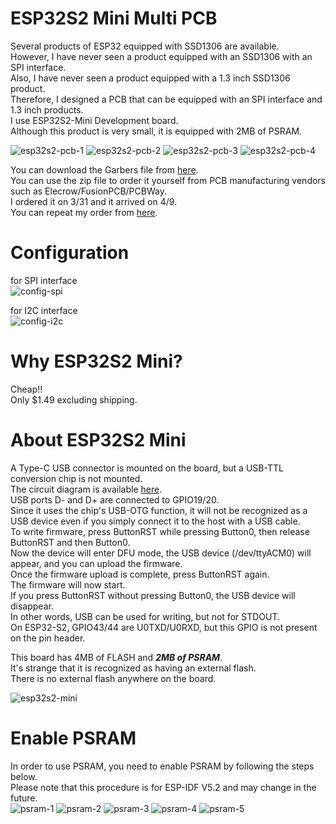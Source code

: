 # ESP32S2 Mini Multi PCB
Several products of ESP32 equipped with SSD1306 are available.   
However, I have never seen a product equipped with an SSD1306 with an SPI interface.   
Also, I have never seen a product equipped with a 1.3 inch SSD1306 product.   
Therefore, I designed a PCB that can be equipped with an SPI interface and 1.3 inch products.   
I use ESP32S2-Mini Development board.   
Although this product is very small, it is equipped with 2MB of PSRAM.   

![esp32s2-pcb-1](https://github.com/nopnop2002/esp-idf-ssd1306/assets/6020549/c7c7a839-b397-4d8b-b8b5-fc1f75a73ad3)
![esp32s2-pcb-2](https://github.com/nopnop2002/esp-idf-ssd1306/assets/6020549/546f0fe8-c565-4b58-8edf-6f9a644f0f5f)
![esp32s2-pcb-3](https://github.com/nopnop2002/esp-idf-ssd1306/assets/6020549/75cec085-c336-453c-b10e-0d3ba5e59ede)
![esp32s2-pcb-4](https://github.com/nopnop2002/esp-idf-ssd1306/assets/6020549/8ebc94ee-1ff9-4591-a0a5-3057ea397bf2)

You can download the Garbers file from [here](https://www.pcbway.com/project/shareproject/esp32s2_ssd1306_multi_pcb_2d6e5b26.html).   
You can use the zip file to order it yourself from PCB manufacturing vendors such as Elecrow/FusionPCB/PCBWay.   
I ordered it on 3/31 and it arrived on 4/9.   
You can repeat my order from [here](https://www.pcbway.com/project/shareproject/esp32s2_ssd1306_multi_pcb_2d6e5b26.html).

# Configuration   
for SPI interface   
![config-spi](https://github.com/nopnop2002/esp-idf-ssd1306/assets/6020549/3a3e85de-dfc9-4888-bf2f-3e211e0a7bac)

for I2C interface   
![config-i2c](https://github.com/nopnop2002/esp-idf-ssd1306/assets/6020549/ab8a9f3b-e4d7-41e7-a658-3173f847f711)

# Why ESP32S2 Mini?
Cheap!!   
Only $1.49 excluding shipping.   

# About ESP32S2 Mini
A Type-C USB connector is mounted on the board, but a USB-TTL conversion chip is not mounted.   
The circuit diagram is available [here](https://www.wemos.cc/en/latest/_static/files/sch_s2_mini_v1.0.0.pdf).   
USB ports D- and D+ are connected to GPIO19/20.   
Since it uses the chip's USB-OTG function, it will not be recognized as a USB device even if you simply connect it to the host with a USB cable.   
To write firmware, press ButtonRST while pressing Button0, then release ButtonRST and then Button0.   
Now the device will enter DFU mode, the USB device (/dev/ttyACM0) will appear, and you can upload the firmware.   
Once the firmware upload is complete, press ButtonRST again.   
The firmware will now start.   
If you press ButtonRST without pressing Button0, the USB device will disappear.   
In other words, USB can be used for writing, but not for STDOUT.   
On ESP32-S2, GPIO43/44 are U0TXD/U0RXD, but this GPIO is not present on the pin header.

This board has 4MB of FLASH and ___2MB of PSRAM___.   
It's strange that it is recognized as having an external flash.   
There is no external flash anywhere on the board.   

![esp32s2-mini](https://github.com/nopnop2002/esp-idf-net-logging/assets/6020549/f36327cf-7e7b-4f1f-aa20-1eb16a0650ea)

# Enable PSRAM   
In order to use PSRAM, you need to enable PSRAM by following the steps below.   
Please note that this procedure is for ESP-IDF V5.2 and may change in the future.   
![psram-1](https://github.com/nopnop2002/esp-idf-net-logging/assets/6020549/9feae820-609d-4955-94d0-2d7e4e5887ab)
![psram-2](https://github.com/nopnop2002/esp-idf-net-logging/assets/6020549/3b6c8c0a-380f-492e-b72a-74d408c73fb0)
![psram-3](https://github.com/nopnop2002/esp-idf-net-logging/assets/6020549/a72b8638-8de1-4c9e-b8e1-98562e2b515e)
![psram-4](https://github.com/nopnop2002/esp-idf-net-logging/assets/6020549/ae980ac1-470e-4b9d-bd2b-82ec4777f204)
![psram-5](https://github.com/nopnop2002/esp-idf-net-logging/assets/6020549/76a7a4f3-e231-4509-b997-c1d710ee7301)



